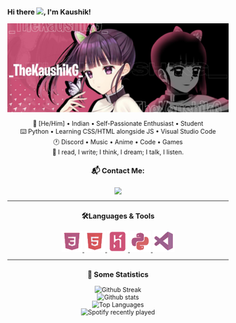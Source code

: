 ### Hi there <img src="https://media.giphy.com/media/hvRJCLFzcasrR4ia7z/giphy.gif" width="25px">, I'm Kaushik!
<img src= ./media//banner.jpg> <!-- Banner Here-->
<div align="center">
<p>
🎨 [He/Him] • Indian • Self-Passionate Enthusiast • Student <br>
⌨️ Python • Learning CSS/HTML alongside JS • Visual Studio Code <br>
🕐 Discord • Music • Anime • Code • Games <br>
🤝 I read, I write; I think, I dream; I talk, I listen. <br>

### 📬 Contact Me: <br>
<img align="middle" src="https://discord.c99.nl/widget/theme-2/737903565313409095.png">
</p>

<hr>
<p>
<h3> 🛠️Languages & Tools </h3>

  <a href = "https://developer.mozilla.org/en-US/docs/Web/CSS"> <img src = "./media//css3.png"> </a>
  <a href = "https://developer.mozilla.org/en-US/docs/Web/HTML"> <img src = "./media//html-5.png"> </a>
  <a href = "https://heroku.com"> <img src = "./media//heroku.png"> </a>
  <a href = "https://python.org"> <img src = "./media//python.png"> </a>
  <a href = "https://https://code.visualstudio.com/"> <img src = "./media//vs-code.png"> </a>
</p>
<hr>

<p>
<h3> 🔖 Some Statistics </h3>

![Github Streak](https://github-readme-streak-stats.herokuapp.com/?user=thekaushikgoswami&background=0D1117&currStreakLabel=FFFFFF&currStreakNum=FFFFFF&sideNums=FFFFFF&sideLabels=FFFFFF&dates=FFFFFF&fire=CE5277&ring=CE5277&hide_border=true) <br>
![Github stats](https://github-readme-stats.vercel.app/api?username=TheKaushikGoswami&include_all_commits=true&show_icons=true&count_private=true&show_owner=true&bg_color=0D1117&text_color=FFFFFF&icon_color=CE5277&title_color=CE5277&hide_border=true) <br>
![Top Languages](https://github-readme-stats.vercel.app/api/top-langs/?username=TheKaushikGoswami&show_icons=true&bg_color=0D1117&text_color=FFFFFF&title_color=FFFFFF&layout=compact&hide_border=true) <br>
![Spotify recently played](https://spotify-recently-played-readme.vercel.app/api?user=rwu8m7m34mit13j931l5618p5&count=1)
</p>
</div>